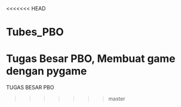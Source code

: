 <<<<<<< HEAD
# Tubes_PBO

Tugas Besar PBO, Membuat game dengan pygame
=======
TUGAS BESAR PBO
>>>>>>> master
